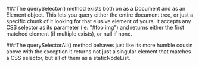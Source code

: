 ###The querySelector() method exists both on as a Document and as an Element object. This lets you query either the entire document tree, or just a specific chunk of it looking for that elusive element of yours. It accepts any CSS selector as its parameter (ie: "#foo img") and returns either the first matched element (if multiple exists), or null if none.

###The querySelectorAll() method behaves just like its more humble cousin above with the exception it returns not just a singular element that matches a CSS selector, but all of them as a staticNodeList.